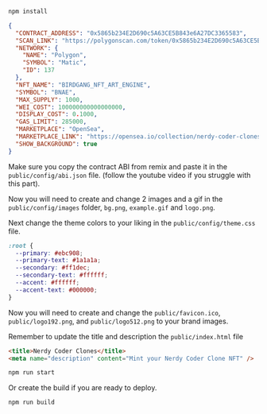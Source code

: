 ```sh
npm install
```

```json
{
  "CONTRACT_ADDRESS": "0x5865b234E2D690c5A63CE5B843e6A27DC3365583",
  "SCAN_LINK": "https://polygonscan.com/token/0x5865b234E2D690c5A63CE5B843e6A27DC3365583",
  "NETWORK": {
    "NAME": "Polygon",
    "SYMBOL": "Matic",
    "ID": 137
  },
  "NFT_NAME": "BIRDGANG_NFT_ART_ENGINE",
  "SYMBOL": "BNAE",
  "MAX_SUPPLY": 1000,
  "WEI_COST": 100000000000000000,
  "DISPLAY_COST": 0.1000,
  "GAS_LIMIT": 285000,
  "MARKETPLACE": "OpenSea",
  "MARKETPLACE_LINK": "https://opensea.io/collection/nerdy-coder-clones",
  "SHOW_BACKGROUND": true
}
```

Make sure you copy the contract ABI from remix and paste it in the `public/config/abi.json` file.
(follow the youtube video if you struggle with this part).

Now you will need to create and change 2 images and a gif in the `public/config/images` folder, `bg.png`, `example.gif` and `logo.png`.

Next change the theme colors to your liking in the `public/config/theme.css` file.

```css
:root {
  --primary: #ebc908;
  --primary-text: #1a1a1a;
  --secondary: #ff1dec;
  --secondary-text: #ffffff;
  --accent: #ffffff;
  --accent-text: #000000;
}
```

Now you will need to create and change the `public/favicon.ico`, `public/logo192.png`, and
`public/logo512.png` to your brand images.

Remember to update the title and description the `public/index.html` file

```html
<title>Nerdy Coder Clones</title>
<meta name="description" content="Mint your Nerdy Coder Clone NFT" />
```

```sh
npm run start
```

Or create the build if you are ready to deploy.

```sh
npm run build
```

